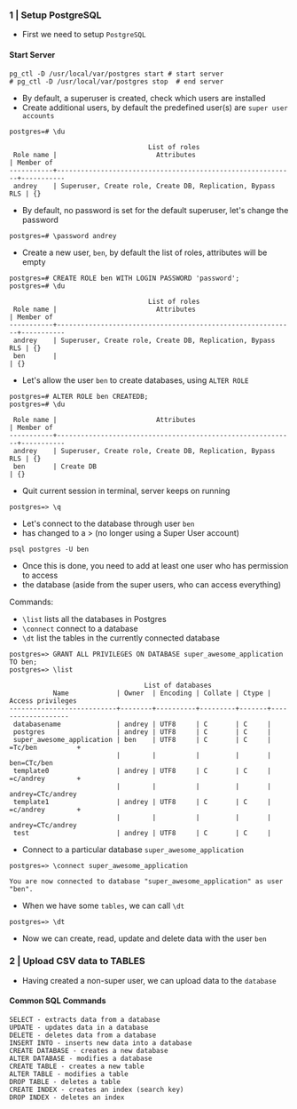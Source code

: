 ### 1 | Setup PostgreSQL

- First we need to setup <code>PostgreSQL</code>

#### Start Server

```
pg_ctl -D /usr/local/var/postgres start # start server 
# pg_ctl -D /usr/local/var/postgres stop  # end server
```

- By default, a superuser is created, check which users are installed
- Create additional users, by default the predefined user(s) are <code>super user accounts</code>

```
postgres=# \du
```

```
                                   List of roles
 Role name |                         Attributes                         | Member of 
-----------+------------------------------------------------------------+-----------
 andrey    | Superuser, Create role, Create DB, Replication, Bypass RLS | {}

```

- By default, no password is set for the default superuser, let's change the password

```
postgres=# \password andrey
```

- Create a new user, <code>ben</code>, by default the list of roles, attributes will be empty

```
postgres=# CREATE ROLE ben WITH LOGIN PASSWORD 'password'; 
postgres=# \du
```

```
                                   List of roles
 Role name |                         Attributes                         | Member of 
-----------+------------------------------------------------------------+-----------
 andrey    | Superuser, Create role, Create DB, Replication, Bypass RLS | {}
 ben       |                                                            | {}
 ```
 
 - Let's allow the user <code>ben</code> to create databases, using <code>ALTER ROLE</code>

```
postgres=# ALTER ROLE ben CREATEDB; 
postgres=# \du 
```

```
 Role name |                         Attributes                         | Member of 
-----------+------------------------------------------------------------+-----------
 andrey    | Superuser, Create role, Create DB, Replication, Bypass RLS | {}
 ben       | Create DB                                                  | {}
```

- Quit current session in terminal, server keeps on running

```
postgres=> \q
```

- Let's connect to the database through user <code>ben</code>
- has changed to a > (no longer using a Super User account)

```
psql postgres -U ben
```

- Once this is done, you need to add at least one user who has permission to access 
- the database (aside from the super users, who can access everything)

Commands:

- <code>\list</code> lists all the databases in Postgres
- <code>\connect</code> connect to a database
- <code>\dt</code> list the tables in the currently connected database

```
postgres=> GRANT ALL PRIVILEGES ON DATABASE super_awesome_application TO ben; 
postgres=> \list 
```

```
                                  List of databases
           Name            | Owner  | Encoding | Collate | Ctype | Access privileges 
---------------------------+--------+----------+---------+-------+-------------------
 databasename              | andrey | UTF8     | C       | C     | 
 postgres                  | andrey | UTF8     | C       | C     | 
 super_awesome_application | ben    | UTF8     | C       | C     | =Tc/ben          +
                           |        |          |         |       | ben=CTc/ben
 template0                 | andrey | UTF8     | C       | C     | =c/andrey        +
                           |        |          |         |       | andrey=CTc/andrey
 template1                 | andrey | UTF8     | C       | C     | =c/andrey        +
                           |        |          |         |       | andrey=CTc/andrey
 test                      | andrey | UTF8     | C       | C     | 
 ```

- Connect to a particular database <code>super_awesome_application</code>

```
postgres=> \connect super_awesome_application 
```

```
You are now connected to database "super_awesome_application" as user "ben".
```

- When we have some <code>tables</code>, we can call <code>\dt</code>

```
postgres=> \dt 
```

- Now we can create, read, update and delete data with the user <code>ben</code>

### 2 | Upload CSV data to TABLES

- Having created a non-super user, we can upload data to the <code>database</code>


#### Common SQL Commands 

```
SELECT - extracts data from a database
UPDATE - updates data in a database
DELETE - deletes data from a database
INSERT INTO - inserts new data into a database
CREATE DATABASE - creates a new database
ALTER DATABASE - modifies a database
CREATE TABLE - creates a new table
ALTER TABLE - modifies a table
DROP TABLE - deletes a table
CREATE INDEX - creates an index (search key)
DROP INDEX - deletes an index
```
